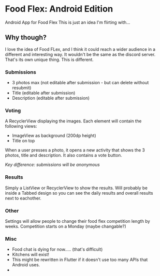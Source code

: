 # Food Flex: Android Edition
Android App for Food Flex
This is just an idea I'm flirting with...

## Why though?

I love the idea of Food FLex, and I think it could reach a wider audience in a different and interesting way. It wouldn't be the same as the discord server. That's its own unique thing. This is different.

### Submissions
- 3 photos max (not editable after submission - but can delete without resubmit)
- Title (editable after submission)
- Description (editable after submission)


### Voting
A RecyclerView displaying the images. Each element will contain the following views:
- ImageView as background (200dp height)
- Title on top

When a user presses a photo, it opens a new activity that shows the 3 photos, title and description. It also contains a vote button.

_Key difference: submissions will be anonymous_

### Results
Simply a ListView or RecyclerView to show the results. Will probably be inside a Tabbed design so you can see the daily results and overall results next to eachother. 

### Other
Settings will allow people to change their food flex competition length by weeks. Competition starts on a Monday (maybe changable?)


### Misc
- Food chat is dying for now..... (that's difficult)
- Kitchens will exist!
- This might be rewritten in Flutter if it doesn't use too many APIs that Android uses.
- 